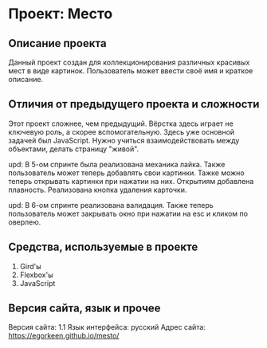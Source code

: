 # Проект: Место

## Описание проекта

Данный проект создан для коллекционирования различных красивых мест в виде картинок. Пользователь может ввести своё имя и краткое описание.

## Отличия от предыдущего проекта и сложности

Этот проект сложнее, чем предыдущий. Вёрстка здесь играет не ключевую роль, а скорее вспомогательную. Здесь уже основной задачей был JavaScript. Нужно учиться взаимодействовать между объектами, делать страницу "живой".

upd: В 5-ом спринте была реализована механика лайка. Также пользователь может теперь добавлять  свои картинки. Тажке можно теперь открывать картинки при нажатии на них.
Открытиям добавлена плавность. Реализована кнопка удаления карточки.

upd: В 6-ом спринте реализована валидация. Также теперь пользователь может закрывать окно при нажатии на esc и кликом по оверлею.
## Средства, используемые в проекте

1. Gird'ы
2. Flexbox'ы
3. JavaScript

## Версия сайта, язык и прочее

Версия сайта: 1.1
Язык интерфейса: русский
Адрес сайта: https://egorkeen.github.io/mesto/


